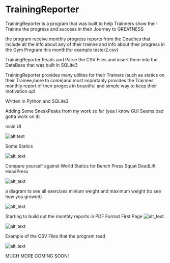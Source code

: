 # TrainingReporter

TrainingReporter is a program that was built to help Trainners show their Trainne the progress and success in their Journey to GREATNESS


the program receive monthly progress reports from the Coaches that include all the info about any of their trainne and info about their progress in the Gym Program this month(for example tester2.csv)

TrainingReporter Reads and Parse the CSV Files and insert them into the DataBase that was built in SQLite3

TrainingReporter provides many utilites for their Trainers (such as statics on their Trainee,more to come)and most importanly provides the Trainnes monthly report of their progess in beautiful and simple way to keep their motivation up!

Written in Python and SQLite3

Adding Some SneakPeaks from my work so far (yea i know GUI Seems bad gotta work on it)

main UI

![alt text](https://i.imgur.com/ynREdDs.png)

Some Statics

![alt_text](https://i.imgur.com/xx5420T.png)

Compare yourself against World Statics for Bench Press Squat DeadLift HeadPress 

![alt_text](https://i.imgur.com/Q1nK8xG.png)

a diagram to see all exercises minium weight and maximum weight (to see how you growed)

![alt_text](https://i.imgur.com/xx5420T.png)

Starting to build out the monthly reports in PDF Format
First Page
![alt_text](https://i.imgur.com/Znn0mLt.png)

![alt_text](https://i.imgur.com/QAe1gWv.png)

Example of the CSV Files that the program read

![alt_text](https://i.imgur.com/GJO7Ohn.png)


MUCH MORE COMING SOON!
